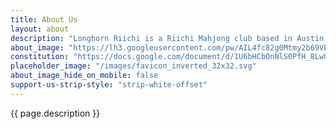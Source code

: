 ```yaml
---
title: About Us
layout: about
description: "Longhorn Riichi is a Riichi Mahjong club based in Austin, Texas. Established in late 2021, our primary goal is to promote and popularize Riichi in the West, starting within the UT Austin community. We achieve this objective by organizing frequent recruitment events and game sessions, offering the general public regular opportunities to learn and play Riichi free of charge.\n\nAt Longhorn Riichi, we strive to create an inclusive environment that welcomes casual and competitive players alike. Further, we aim to connect our members with other Riichi communities, such as [ARML](https://americanriichi.org/), fostering a sense of camaraderie and expanding the *reach* of Riichi beyond our local borders."
about_image: "https://lh3.googleusercontent.com/pw/AIL4fc82g0Mtmy2b69VEDXI1rx_RDWrIefX05N59WBFaELXR9uR8TDvmXZSOlOTtnyE-31BtYL5LO5VAPNM1t2_7RG5ucY3T7ErFGXk__mvXvGloYLY0NlM=h600"
constitution: "https://docs.google.com/document/d/1U6bHCbOnNlS0PfH_8LwUmVIO-eGUS5ciYx4ampW4PWg"
placeholder_image: "/images/favicon_inverted_32x32.svg"
about_image_hide_on_mobile: false
support-us-strip-style: "strip-white-offset"
---
```


{{ page.description }}